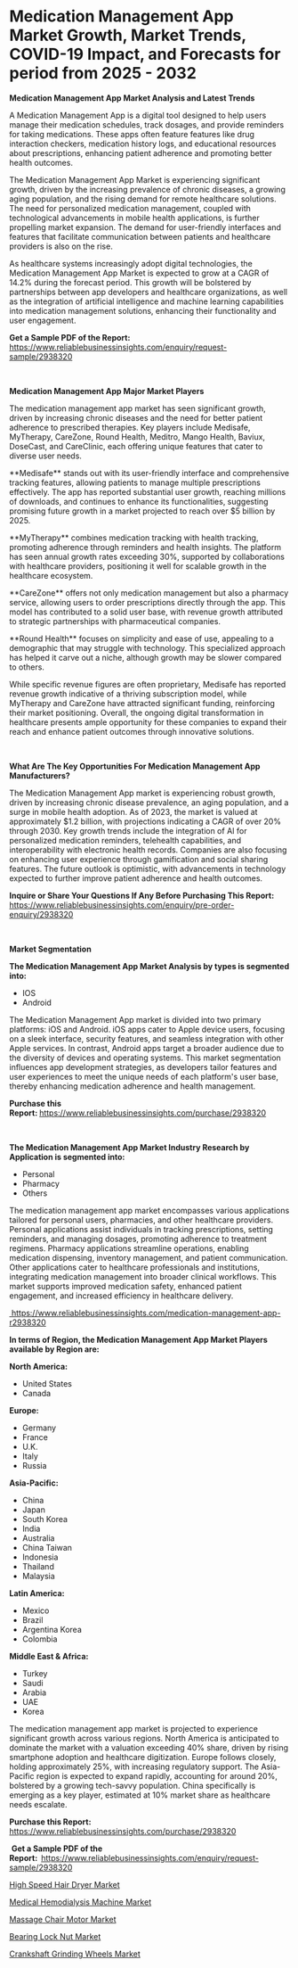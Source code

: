 <p><h1>Medication Management App Market Growth, Market Trends, COVID-19 Impact, and Forecasts for period from 2025 - 2032</h1></p><p><strong>Medication Management App Market Analysis and Latest Trends</strong></p>
<p><p>A Medication Management App is a digital tool designed to help users manage their medication schedules, track dosages, and provide reminders for taking medications. These apps often feature features like drug interaction checkers, medication history logs, and educational resources about prescriptions, enhancing patient adherence and promoting better health outcomes.</p><p>The Medication Management App Market is experiencing significant growth, driven by the increasing prevalence of chronic diseases, a growing aging population, and the rising demand for remote healthcare solutions. The need for personalized medication management, coupled with technological advancements in mobile health applications, is further propelling market expansion. The demand for user-friendly interfaces and features that facilitate communication between patients and healthcare providers is also on the rise.</p><p>As healthcare systems increasingly adopt digital technologies, the Medication Management App Market is expected to grow at a CAGR of 14.2% during the forecast period. This growth will be bolstered by partnerships between app developers and healthcare organizations, as well as the integration of artificial intelligence and machine learning capabilities into medication management solutions, enhancing their functionality and user engagement.</p></p>
<p><strong>Get a Sample PDF of the Report:&nbsp;</strong> <a href="https://www.reliablebusinessinsights.com/enquiry/request-sample/2938320?utm_campaign=97&utm_medium=2&utm_source=Github&utm_content=ia&utm_term=15032025&utm_id=medication-management-app">https://www.reliablebusinessinsights.com/enquiry/request-sample/2938320</a></p>
<p>&nbsp;</p>
<p><strong>Medication Management App Major Market Players</strong></p>
<p><p>The medication management app market has seen significant growth, driven by increasing chronic diseases and the need for better patient adherence to prescribed therapies. Key players include Medisafe, MyTherapy, CareZone, Round Health, Meditro, Mango Health, Baviux, DoseCast, and CareClinic, each offering unique features that cater to diverse user needs.</p><p>**Medisafe** stands out with its user-friendly interface and comprehensive tracking features, allowing patients to manage multiple prescriptions effectively. The app has reported substantial user growth, reaching millions of downloads, and continues to enhance its functionalities, suggesting promising future growth in a market projected to reach over $5 billion by 2025.</p><p>**MyTherapy** combines medication tracking with health tracking, promoting adherence through reminders and health insights. The platform has seen annual growth rates exceeding 30%, supported by collaborations with healthcare providers, positioning it well for scalable growth in the healthcare ecosystem.</p><p>**CareZone** offers not only medication management but also a pharmacy service, allowing users to order prescriptions directly through the app. This model has contributed to a solid user base, with revenue growth attributed to strategic partnerships with pharmaceutical companies.</p><p>**Round Health** focuses on simplicity and ease of use, appealing to a demographic that may struggle with technology. This specialized approach has helped it carve out a niche, although growth may be slower compared to others.</p><p>While specific revenue figures are often proprietary, Medisafe has reported revenue growth indicative of a thriving subscription model, while MyTherapy and CareZone have attracted significant funding, reinforcing their market positioning. Overall, the ongoing digital transformation in healthcare presents ample opportunity for these companies to expand their reach and enhance patient outcomes through innovative solutions.</p></p>
<p>&nbsp;</p>
<p><strong>What Are The Key Opportunities For Medication Management App Manufacturers?</strong></p>
<p><p>The Medication Management App market is experiencing robust growth, driven by increasing chronic disease prevalence, an aging population, and a surge in mobile health adoption. As of 2023, the market is valued at approximately $1.2 billion, with projections indicating a CAGR of over 20% through 2030. Key growth trends include the integration of AI for personalized medication reminders, telehealth capabilities, and interoperability with electronic health records. Companies are also focusing on enhancing user experience through gamification and social sharing features. The future outlook is optimistic, with advancements in technology expected to further improve patient adherence and health outcomes.</p></p>
<p><strong>Inquire or Share Your Questions If Any Before Purchasing This Report:</strong> <a href="https://www.reliablebusinessinsights.com/enquiry/pre-order-enquiry/2938320?utm_campaign=97&utm_medium=2&utm_source=Github&utm_content=ia&utm_term=15032025&utm_id=medication-management-app">https://www.reliablebusinessinsights.com/enquiry/pre-order-enquiry/2938320</a></p>
<p>&nbsp;</p>
<p><strong>Market Segmentation</strong></p>
<p><strong>The Medication Management App Market Analysis by types is segmented into:</strong></p>
<p><ul><li>IOS</li><li>Android</li></ul></p>
<p><p>The Medication Management App market is divided into two primary platforms: iOS and Android. iOS apps cater to Apple device users, focusing on a sleek interface, security features, and seamless integration with other Apple services. In contrast, Android apps target a broader audience due to the diversity of devices and operating systems. This market segmentation influences app development strategies, as developers tailor features and user experiences to meet the unique needs of each platform's user base, thereby enhancing medication adherence and health management.</p></p>
<p><strong>Purchase this Report:&nbsp;</strong><a href="https://www.reliablebusinessinsights.com/purchase/2938320?utm_campaign=97&utm_medium=2&utm_source=Github&utm_content=ia&utm_term=15032025&utm_id=medication-management-app">https://www.reliablebusinessinsights.com/purchase/2938320</a></p>
<p>&nbsp;</p>
<p><strong>The Medication Management App Market Industry Research by Application is segmented into:</strong></p>
<p><ul><li>Personal</li><li>Pharmacy</li><li>Others</li></ul></p>
<p><p>The medication management app market encompasses various applications tailored for personal users, pharmacies, and other healthcare providers. Personal applications assist individuals in tracking prescriptions, setting reminders, and managing dosages, promoting adherence to treatment regimens. Pharmacy applications streamline operations, enabling medication dispensing, inventory management, and patient communication. Other applications cater to healthcare professionals and institutions, integrating medication management into broader clinical workflows. This market supports improved medication safety, enhanced patient engagement, and increased efficiency in healthcare delivery.</p></p>
<p><a href="https://www.reliablebusinessinsights.com/medication-management-app-r2938320?utm_campaign=97&utm_medium=2&utm_source=Github&utm_content=ia&utm_term=15032025&utm_id=medication-management-app">&nbsp;https://www.reliablebusinessinsights.com/medication-management-app-r2938320</a></p>
<p><strong>In terms of Region, the Medication Management App Market Players available by Region are:</strong></p>
<p>
    <p> <strong> North America: </strong>
        <ul>
            <li>United States</li>
            <li>Canada</li>
        </ul>
        </p> 
    <p> <strong> Europe: </strong>
        <ul>
            <li>Germany</li>
            <li>France</li>
            <li>U.K.</li>
            <li>Italy</li>
            <li>Russia</li>
        </ul>
        </p> 
    <p> <strong> Asia-Pacific: </strong>
        <ul>
            <li>China</li>
            <li>Japan</li>
            <li>South Korea</li>
            <li>India</li>
            <li>Australia</li>
            <li>China Taiwan</li>
            <li>Indonesia</li>
            <li>Thailand</li>
            <li>Malaysia</li>
        </ul>
        </p> 
    <p> <strong> Latin America: </strong>
        <ul>
            <li>Mexico</li>
            <li>Brazil</li>
            <li>Argentina Korea</li>
            <li>Colombia</li>
        </ul>
        </p> 
    <p> <strong> Middle East & Africa: </strong>
        <ul>
            <li>Turkey</li>
            <li>Saudi</li>
            <li>Arabia</li>
            <li>UAE</li>
            <li>Korea</li>
        </ul>
    </p>
    </p>
<p><p>The medication management app market is projected to experience significant growth across various regions. North America is anticipated to dominate the market with a valuation exceeding 40% share, driven by rising smartphone adoption and healthcare digitization. Europe follows closely, holding approximately 25%, with increasing regulatory support. The Asia-Pacific region is expected to expand rapidly, accounting for around 20%, bolstered by a growing tech-savvy population. China specifically is emerging as a key player, estimated at 10% market share as healthcare needs escalate.</p></p>
<p><strong>Purchase this Report: </strong><a href="https://www.reliablebusinessinsights.com/purchase/2938320?utm_campaign=97&utm_medium=2&utm_source=Github&utm_content=ia&utm_term=15032025&utm_id=medication-management-app">https://www.reliablebusinessinsights.com/purchase/2938320</a></p>
<p>&nbsp;<strong>Get a Sample PDF of the Report:&nbsp;&nbsp;</strong><a href="https://www.reliablebusinessinsights.com/enquiry/request-sample/2938320?utm_campaign=97&utm_medium=2&utm_source=Github&utm_content=ia&utm_term=15032025&utm_id=medication-management-app">https://www.reliablebusinessinsights.com/enquiry/request-sample/2938320</a></p>
<p><strong></strong></p>
<p><p><a href="https://github.com/kuciakkukalo/Market-Research-Report-List-1/blob/main/high-speed-hair-dryer-market.md?utm_campaign=97&utm_medium=2&utm_source=Github&utm_content=ia&utm_term=15032025&utm_id=medication-management-app">High Speed Hair Dryer Market</a></p><p><a href="https://github.com/cordaysamaya/Market-Research-Report-List-1/blob/main/medical-hemodialysis-machine-market.md?utm_campaign=97&utm_medium=2&utm_source=Github&utm_content=ia&utm_term=15032025&utm_id=medication-management-app">Medical Hemodialysis Machine Market</a></p><p><a href="https://github.com/obajimlaweh59/Market-Research-Report-List-1/blob/main/massage-chair-motor-market.md?utm_campaign=97&utm_medium=2&utm_source=Github&utm_content=ia&utm_term=15032025&utm_id=medication-management-app">Massage Chair Motor Market</a></p><p><a href="https://github.com/taffouasaoka/Market-Research-Report-List-1/blob/main/bearing-lock-nut-market.md?utm_campaign=97&utm_medium=2&utm_source=Github&utm_content=ia&utm_term=15032025&utm_id=medication-management-app">Bearing Lock Nut Market</a></p><p><a href="https://github.com/botocniveda/Market-Research-Report-List-1/blob/main/crankshaft-grinding-wheels-market.md?utm_campaign=97&utm_medium=2&utm_source=Github&utm_content=ia&utm_term=15032025&utm_id=medication-management-app">Crankshaft Grinding Wheels Market</a></p></p>